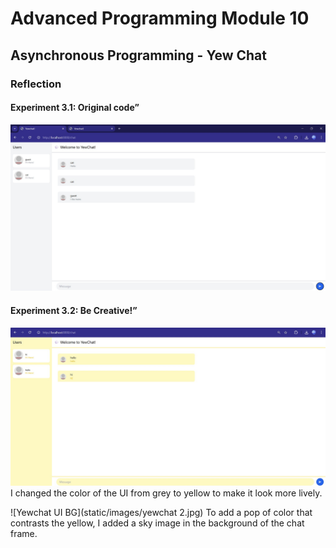 # Advanced Programming Module 10

## Asynchronous Programming - Yew Chat

### Reflection

#### Experiment 3.1: Original code”
![Yewchat UI](static/images/yewchat.jpg)

#### Experiment 3.2: Be Creative!”
![Yewchat UI Color](static/images/yewchat1.jpg)
I changed the color of the UI from grey to yellow to make it look more lively.

![Yewchat UI BG](static/images/yewchat 2.jpg)
To add a pop of color that contrasts the yellow, I added a sky image in the background of the chat frame.

